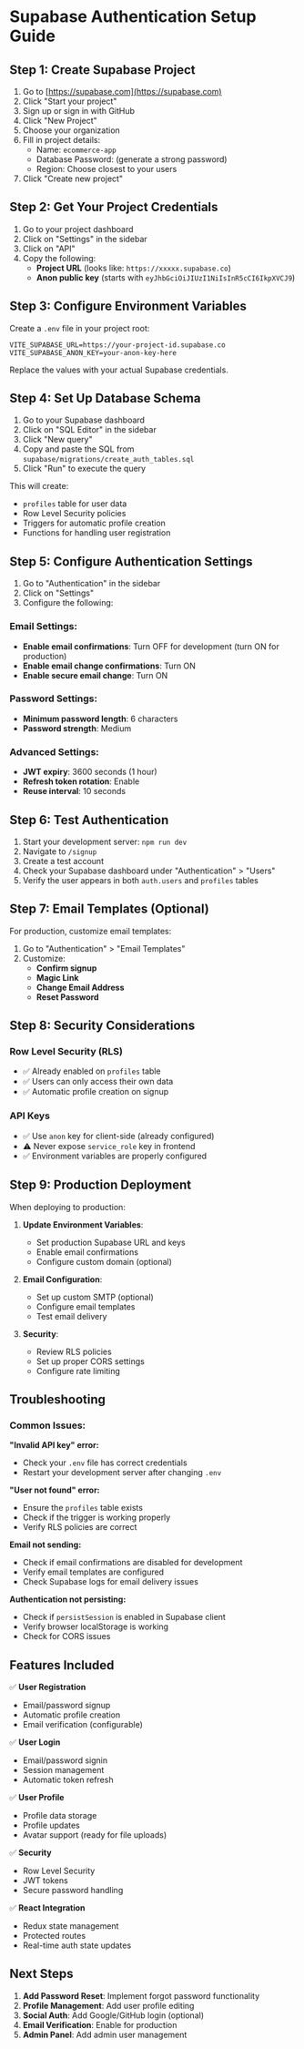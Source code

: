 # Supabase Authentication Setup Guide

## Step 1: Create Supabase Project

1. Go to [https://supabase.com](https://supabase.com)
2. Click "Start your project"
3. Sign up or sign in with GitHub
4. Click "New Project"
5. Choose your organization
6. Fill in project details:
   - Name: `ecommerce-app`
   - Database Password: (generate a strong password)
   - Region: Choose closest to your users
7. Click "Create new project"

## Step 2: Get Your Project Credentials

1. Go to your project dashboard
2. Click on "Settings" in the sidebar
3. Click on "API" 
4. Copy the following:
   - **Project URL** (looks like: `https://xxxxx.supabase.co`)
   - **Anon public key** (starts with `eyJhbGciOiJIUzI1NiIsInR5cCI6IkpXVCJ9`)

## Step 3: Configure Environment Variables

Create a `.env` file in your project root:

```env
VITE_SUPABASE_URL=https://your-project-id.supabase.co
VITE_SUPABASE_ANON_KEY=your-anon-key-here
```

Replace the values with your actual Supabase credentials.

## Step 4: Set Up Database Schema

1. Go to your Supabase dashboard
2. Click on "SQL Editor" in the sidebar
3. Click "New query"
4. Copy and paste the SQL from `supabase/migrations/create_auth_tables.sql`
5. Click "Run" to execute the query

This will create:
- `profiles` table for user data
- Row Level Security policies
- Triggers for automatic profile creation
- Functions for handling user registration

## Step 5: Configure Authentication Settings

1. Go to "Authentication" in the sidebar
2. Click on "Settings"
3. Configure the following:

### Email Settings:
- **Enable email confirmations**: Turn OFF for development (turn ON for production)
- **Enable email change confirmations**: Turn ON
- **Enable secure email change**: Turn ON

### Password Settings:
- **Minimum password length**: 6 characters
- **Password strength**: Medium

### Advanced Settings:
- **JWT expiry**: 3600 seconds (1 hour)
- **Refresh token rotation**: Enable
- **Reuse interval**: 10 seconds

## Step 6: Test Authentication

1. Start your development server: `npm run dev`
2. Navigate to `/signup`
3. Create a test account
4. Check your Supabase dashboard under "Authentication" > "Users"
5. Verify the user appears in both `auth.users` and `profiles` tables

## Step 7: Email Templates (Optional)

For production, customize email templates:

1. Go to "Authentication" > "Email Templates"
2. Customize:
   - **Confirm signup**
   - **Magic Link**
   - **Change Email Address**
   - **Reset Password**

## Step 8: Security Considerations

### Row Level Security (RLS)
- ✅ Already enabled on `profiles` table
- ✅ Users can only access their own data
- ✅ Automatic profile creation on signup

### API Keys
- ✅ Use `anon` key for client-side (already configured)
- ⚠️ Never expose `service_role` key in frontend
- ✅ Environment variables are properly configured

## Step 9: Production Deployment

When deploying to production:

1. **Update Environment Variables**:
   - Set production Supabase URL and keys
   - Enable email confirmations
   - Configure custom domain (optional)

2. **Email Configuration**:
   - Set up custom SMTP (optional)
   - Configure email templates
   - Test email delivery

3. **Security**:
   - Review RLS policies
   - Set up proper CORS settings
   - Configure rate limiting

## Troubleshooting

### Common Issues:

**"Invalid API key" error:**
- Check your `.env` file has correct credentials
- Restart your development server after changing `.env`

**"User not found" error:**
- Ensure the `profiles` table exists
- Check if the trigger is working properly
- Verify RLS policies are correct

**Email not sending:**
- Check if email confirmations are disabled for development
- Verify email templates are configured
- Check Supabase logs for email delivery issues

**Authentication not persisting:**
- Check if `persistSession` is enabled in Supabase client
- Verify browser localStorage is working
- Check for CORS issues

## Features Included

✅ **User Registration**
- Email/password signup
- Automatic profile creation
- Email verification (configurable)

✅ **User Login**
- Email/password signin
- Session management
- Automatic token refresh

✅ **User Profile**
- Profile data storage
- Profile updates
- Avatar support (ready for file uploads)

✅ **Security**
- Row Level Security
- JWT tokens
- Secure password handling

✅ **React Integration**
- Redux state management
- Protected routes
- Real-time auth state updates

## Next Steps

1. **Add Password Reset**: Implement forgot password functionality
2. **Profile Management**: Add user profile editing
3. **Social Auth**: Add Google/GitHub login (optional)
4. **Email Verification**: Enable for production
5. **Admin Panel**: Add admin user management